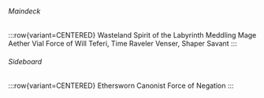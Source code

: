 <!-- markdownlint-disable first-line-heading -->

###### Maindeck

:::row{variant=CENTERED}
Wasteland
Spirit of the Labyrinth
Meddling Mage
Aether Vial
Force of Will
Teferi, Time Raveler
Venser, Shaper Savant
:::

###### Sideboard

:::row{variant=CENTERED}
Ethersworn Canonist
Force of Negation
:::
